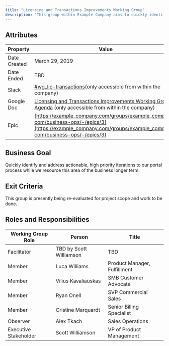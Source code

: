 ```yaml
---
title: "Licensing and Transactions Improvements Working Group"
description: "This group within Example Company aims to quickly identify and address actionable, high priority iterations to our portal process. Learn more!"
---
```


## Attributes

| Property     | Value |
|--------------|-------|
| Date Created | March 29, 2019 |
| Date Ended   | TBD |
| Slack        | [#wg_lic-transactions](https://example_company.slack.com/messages/CHFB3AU1K)(only accessible from within the company) |
| Google Doc   | [Licensing and Transactions Improvements Working Group Agenda](https://docs.google.com/document/d/1PA4LbP9LwJ_v4n4VI9BNQeqdyAyltxISjKzB28mBbDs/edit) (only accessible from within the company) |
| Epic         | [https://example_company.com/groups/example_company-com/business-ops/-/epics/3](https://example_company.com/groups/example_company-com/business-ops/-/epics/3) |

## Business Goal

Quickly identify and address actionable, high priority iterations to our portal process while we resource this area of the business longer term.

## Exit Criteria

This group is presently being re-evaluated for project scope and work to be done.

## Roles and Responsibilities

| Working Group Role    | Person                | Title                           |
|-----------------------|-----------------------|---------------------------------|
| Facilitator           | TBD by Scott Williamson   | TBD        |
| Member                | Luca Williams         | Product Manager, Fulfillment    |
| Member                | Vilius Kavaliauskas   | SMB Customer Advocate           |
| Member                | Ryan Onell            | SVP Commercial Sales            |
| Member                | Cristine Marquardt    | Senior Billing Specialist       |
| Observer              | Alex Tkach            | Sales Operations                |
| Executive Stakeholder | Scott Williamson      | VP of Product Management        |

